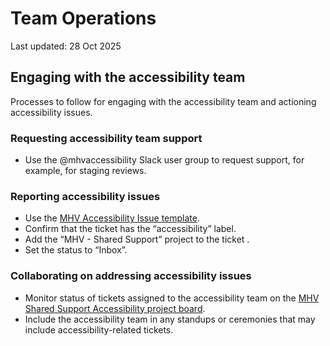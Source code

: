 # Team Operations
Last updated: 28 Oct 2025

## Engaging with the accessibility team
Processes to follow for engaging with the accessibility team and actioning accessibility issues.

### Requesting accessibility team support

- Use the @mhvaccessibility Slack user group to request support, for example, for staging reviews.

### Reporting accessibility issues

- Use the [MHV Accessibility Issue template](https://github.com/department-of-veterans-affairs/va.gov-team/issues/new?template=mhv-a11y-issue.yaml).
- Confirm that the ticket has the “accessibility” label.
- Add the “MHV - Shared Support” project to the ticket .
- Set the status to “Inbox”.
  
### Collaborating on addressing accessibility issues
  
- Monitor status of tickets assigned to the accessibility team on the [MHV Shared Support Accessibility project board](https://github.com/orgs/department-of-veterans-affairs/projects/1748/views/15).
- Include the accessibility team in any standups or ceremonies that may include accessibility-related tickets.
